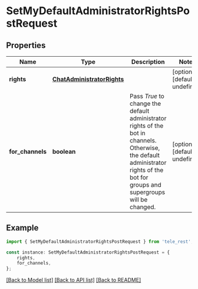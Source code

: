 # SetMyDefaultAdministratorRightsPostRequest


## Properties

Name | Type | Description | Notes
------------ | ------------- | ------------- | -------------
**rights** | [**ChatAdministratorRights**](ChatAdministratorRights.md) |  | [optional] [default to undefined]
**for_channels** | **boolean** | Pass *True* to change the default administrator rights of the bot in channels. Otherwise, the default administrator rights of the bot for groups and supergroups will be changed. | [optional] [default to undefined]

## Example

```typescript
import { SetMyDefaultAdministratorRightsPostRequest } from 'tele_rest';

const instance: SetMyDefaultAdministratorRightsPostRequest = {
    rights,
    for_channels,
};
```

[[Back to Model list]](../README.md#documentation-for-models) [[Back to API list]](../README.md#documentation-for-api-endpoints) [[Back to README]](../README.md)
